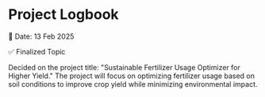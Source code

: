# Project Logbook

📅 Date: 13 Feb 2025 

✅ Finalized Topic

Decided on the project title: "Sustainable Fertilizer Usage Optimizer for Higher Yield."
The project will focus on optimizing fertilizer usage based on soil conditions to improve crop yield while minimizing environmental impact.


